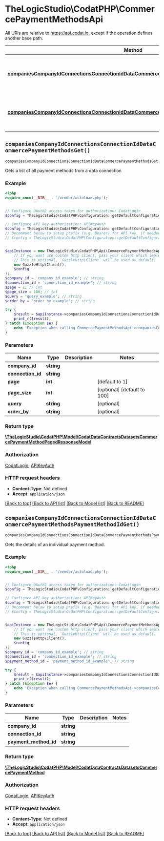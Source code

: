 # TheLogicStudio\CodatPHP\CommercePaymentMethodsApi

All URIs are relative to https://api.codat.io, except if the operation defines another base path.

| Method | HTTP request | Description |
| ------------- | ------------- | ------------- |
| [**companiesCompanyIdConnectionsConnectionIdDataCommercePaymentMethodsGet()**](CommercePaymentMethodsApi.md#companiesCompanyIdConnectionsConnectionIdDataCommercePaymentMethodsGet) | **GET** /companies/{companyId}/connections/{connectionId}/data/commerce-paymentMethods | Gets a list of all payment methods from a data connection |
| [**companiesCompanyIdConnectionsConnectionIdDataCommercePaymentMethodsPaymentMethodIdGet()**](CommercePaymentMethodsApi.md#companiesCompanyIdConnectionsConnectionIdDataCommercePaymentMethodsPaymentMethodIdGet) | **GET** /companies/{companyId}/connections/{connectionId}/data/commerce-paymentMethods/{paymentMethodId} | Gets the details of an individual payment method. |


## `companiesCompanyIdConnectionsConnectionIdDataCommercePaymentMethodsGet()`

```php
companiesCompanyIdConnectionsConnectionIdDataCommercePaymentMethodsGet($company_id, $connection_id, $page, $page_size, $query, $order_by): \TheLogicStudio\CodatPHP\Model\CodatDataContractsDatasetsCommercePaymentMethodPagedResponseModel
```

Gets a list of all payment methods from a data connection

### Example

```php
<?php
require_once(__DIR__ . '/vendor/autoload.php');


// Configure OAuth2 access token for authorization: CodatLogin
$config = TheLogicStudio\CodatPHP\Configuration::getDefaultConfiguration()->setAccessToken('YOUR_ACCESS_TOKEN');

// Configure API key authorization: APIKeyAuth
$config = TheLogicStudio\CodatPHP\Configuration::getDefaultConfiguration()->setApiKey('Authorization', 'YOUR_API_KEY');
// Uncomment below to setup prefix (e.g. Bearer) for API key, if needed
// $config = TheLogicStudio\CodatPHP\Configuration::getDefaultConfiguration()->setApiKeyPrefix('Authorization', 'Bearer');


$apiInstance = new TheLogicStudio\CodatPHP\Api\CommercePaymentMethodsApi(
    // If you want use custom http client, pass your client which implements `GuzzleHttp\ClientInterface`.
    // This is optional, `GuzzleHttp\Client` will be used as default.
    new GuzzleHttp\Client(),
    $config
);
$company_id = 'company_id_example'; // string
$connection_id = 'connection_id_example'; // string
$page = 1; // int
$page_size = 100; // int
$query = 'query_example'; // string
$order_by = 'order_by_example'; // string

try {
    $result = $apiInstance->companiesCompanyIdConnectionsConnectionIdDataCommercePaymentMethodsGet($company_id, $connection_id, $page, $page_size, $query, $order_by);
    print_r($result);
} catch (Exception $e) {
    echo 'Exception when calling CommercePaymentMethodsApi->companiesCompanyIdConnectionsConnectionIdDataCommercePaymentMethodsGet: ', $e->getMessage(), PHP_EOL;
}
```

### Parameters

| Name | Type | Description  | Notes |
| ------------- | ------------- | ------------- | ------------- |
| **company_id** | **string**|  | |
| **connection_id** | **string**|  | |
| **page** | **int**|  | [default to 1] |
| **page_size** | **int**|  | [optional] [default to 100] |
| **query** | **string**|  | [optional] |
| **order_by** | **string**|  | [optional] |

### Return type

[**\TheLogicStudio\CodatPHP\Model\CodatDataContractsDatasetsCommercePaymentMethodPagedResponseModel**](../Model/CodatDataContractsDatasetsCommercePaymentMethodPagedResponseModel.md)

### Authorization

[CodatLogin](../../README.md#CodatLogin), [APIKeyAuth](../../README.md#APIKeyAuth)

### HTTP request headers

- **Content-Type**: Not defined
- **Accept**: `application/json`

[[Back to top]](#) [[Back to API list]](../../README.md#endpoints)
[[Back to Model list]](../../README.md#models)
[[Back to README]](../../README.md)

## `companiesCompanyIdConnectionsConnectionIdDataCommercePaymentMethodsPaymentMethodIdGet()`

```php
companiesCompanyIdConnectionsConnectionIdDataCommercePaymentMethodsPaymentMethodIdGet($company_id, $connection_id, $payment_method_id): \TheLogicStudio\CodatPHP\Model\CodatDataContractsDatasetsCommercePaymentMethod
```

Gets the details of an individual payment method.

### Example

```php
<?php
require_once(__DIR__ . '/vendor/autoload.php');


// Configure OAuth2 access token for authorization: CodatLogin
$config = TheLogicStudio\CodatPHP\Configuration::getDefaultConfiguration()->setAccessToken('YOUR_ACCESS_TOKEN');

// Configure API key authorization: APIKeyAuth
$config = TheLogicStudio\CodatPHP\Configuration::getDefaultConfiguration()->setApiKey('Authorization', 'YOUR_API_KEY');
// Uncomment below to setup prefix (e.g. Bearer) for API key, if needed
// $config = TheLogicStudio\CodatPHP\Configuration::getDefaultConfiguration()->setApiKeyPrefix('Authorization', 'Bearer');


$apiInstance = new TheLogicStudio\CodatPHP\Api\CommercePaymentMethodsApi(
    // If you want use custom http client, pass your client which implements `GuzzleHttp\ClientInterface`.
    // This is optional, `GuzzleHttp\Client` will be used as default.
    new GuzzleHttp\Client(),
    $config
);
$company_id = 'company_id_example'; // string
$connection_id = 'connection_id_example'; // string
$payment_method_id = 'payment_method_id_example'; // string

try {
    $result = $apiInstance->companiesCompanyIdConnectionsConnectionIdDataCommercePaymentMethodsPaymentMethodIdGet($company_id, $connection_id, $payment_method_id);
    print_r($result);
} catch (Exception $e) {
    echo 'Exception when calling CommercePaymentMethodsApi->companiesCompanyIdConnectionsConnectionIdDataCommercePaymentMethodsPaymentMethodIdGet: ', $e->getMessage(), PHP_EOL;
}
```

### Parameters

| Name | Type | Description  | Notes |
| ------------- | ------------- | ------------- | ------------- |
| **company_id** | **string**|  | |
| **connection_id** | **string**|  | |
| **payment_method_id** | **string**|  | |

### Return type

[**\TheLogicStudio\CodatPHP\Model\CodatDataContractsDatasetsCommercePaymentMethod**](../Model/CodatDataContractsDatasetsCommercePaymentMethod.md)

### Authorization

[CodatLogin](../../README.md#CodatLogin), [APIKeyAuth](../../README.md#APIKeyAuth)

### HTTP request headers

- **Content-Type**: Not defined
- **Accept**: `application/json`

[[Back to top]](#) [[Back to API list]](../../README.md#endpoints)
[[Back to Model list]](../../README.md#models)
[[Back to README]](../../README.md)
